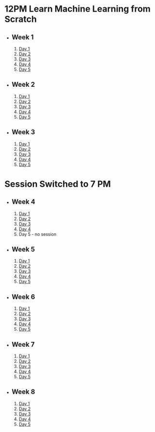 # 12PM Learn Machine Learning from Scratch

- ## Week 1

   1. [Day 1](https://www.facebook.com/iCodeguru/videos/2096665867353116)
   2. [Day 2](https://www.facebook.com/iCodeguru/videos/1725903597895190)
   3. [Day 3](https://www.facebook.com/iCodeguru/videos/1367464303871989)
   4. [Day 4](https://www.facebook.com/iCodeguru/videos/1329119877596709)
   5. [Day 5](https://www.facebook.com/iCodeguru/videos/1063603111454080)

- ## Week 2

   1. [Day 1](https://web.facebook.com/iCodeguru/videos/1097649448089817)
   2. [Day 2](https://www.facebook.com/iCodeguru/videos/318357751167365)
   3. [Day 3](https://www.facebook.com/iCodeguru/videos/7184383641600547)
   4. [Day 4]()
   5. [Day 5](https://www.facebook.com/iCodeguru/videos/388201623586907)

- ## Week 3

   1. [Day 1](https://www.facebook.com/iCodeguru/videos/2057681631266047)
   2. [Day 2](https://www.facebook.com/iCodeguru/videos/774215071248500)
   3. [Day 3](https://www.facebook.com/iCodeguru/videos/1032203901415412)
   4. [Day 4](https://www.facebook.com/iCodeguru/videos/336124779290867)
   5. [Day 5](https://www.facebook.com/iCodeguru/videos/1449508619297657)

# Session Switched to 7 PM

- ## Week 4

   1. [Day 1](https://www.facebook.com/iCodeguru/videos/398950245952204)
   2. [Day 2](https://www.facebook.com/iCodeguru/videos/1067115807868128)
   3. [Day 3](https://www.facebook.com/iCodeguru/videos/1837186913363331)
   4. [Day 4](https://www.facebook.com/iCodeguru/videos/293692696628858)
   5. Day 5 - no session

- ## Week 5

   1. [Day 1](https://web.facebook.com/iCodeguru/videos/340928485530297)
   2. [Day 2](https://www.facebook.com/iCodeguru/videos/390315773471797)
   3. [Day 3](https://www.facebook.com/iCodeguru/videos/3629301494012369)
   4. [Day 4]()
   5. [Day 5](https://www.facebook.com/iCodeguru/videos/907132797522756)

- ## Week 6

   1. [Day 1](https://www.facebook.com/iCodeguru/videos/877494010837544)
   2. [Day 2](https://www.facebook.com/iCodeguru/videos/753519183040083)
   3. [Day 3](https://www.facebook.com/iCodeguru/videos/3595106080748906)
   4. [Day 4](https://www.facebook.com/iCodeguru/videos/279124198291165)
   5. [Day 5](https://www.facebook.com/iCodeguru/videos/767305488585060)

- ## Week 7

   1. [Day 1](https://www.facebook.com/iCodeguru/videos/343799555293999)
   2. [Day 2](https://www.facebook.com/iCodeguru/videos/385953207504071)
   3. [Day 3](https://www.facebook.com/iCodeguru/videos/272143742415990)
   4. [Day 4](https://www.facebook.com/iCodeguru/videos/415669381025062)
   5. [Day 5](https://www.facebook.com/iCodeguru/videos/2746665275489500)

- ## Week 8

   1. [Day 1](https://www.facebook.com/iCodeguru/videos/3555840781349138)
   2. [Day 2](https://www.facebook.com/iCodeguru/videos/697487558945475)
   3. [Day 3](https://www.facebook.com/iCodeguru/videos/403583788695674)
   4. [Day 4](https://www.facebook.com/iCodeguru/videos/924564769396384)
   5. [Day 5](https://www.facebook.com/iCodeguru/videos/1108987223455887)

<!-- - ## Week 9

   1. [Day 1]()
   2. [Day 2]()
   3. [Day 3](https://www.facebook.com/iCodeguru/videos/915637396873788)
   4. [Day 4]()
   5. [Day 5]() -->

<!-- - ## Week

   1. [Day 1]()
   2. [Day 2]()
   3. [Day 3]()
   4. [Day 4]()
   5. [Day 5]() -->